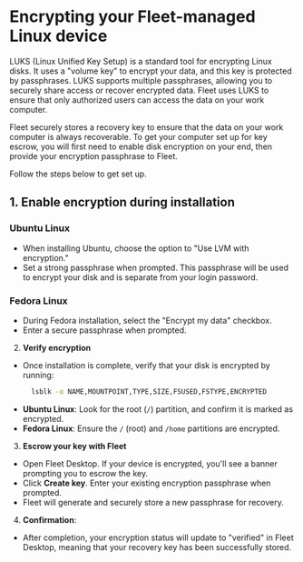 # Encrypting your Fleet-managed Linux device

LUKS (Linux Unified Key Setup) is a standard tool for encrypting Linux disks. It uses a "volume key" to encrypt your data, and this key is protected by passphrases. LUKS supports multiple passphrases, allowing you to securely share access or recover encrypted data. Fleet uses LUKS to ensure that only authorized users can access the data on your work computer. 

Fleet securely stores a recovery key to ensure that the data on your work computer is always recoverable. To get your computer set up for key escrow, you will first need to enable disk encryption on your end, then provide your encryption passphrase to Fleet.

Follow the steps below to get set up.


## 1. **Enable encryption during installation**

  ### Ubuntu Linux

  - When installing Ubuntu, choose the option to "Use LVM with encryption."
  - Set a strong passphrase when prompted. This passphrase will be used to encrypt your disk and is separate from your login password.

  <!-- TODO: screenshot of Ubuntu setup -->

  ### Fedora Linux

  - During Fedora installation, select the "Encrypt my data" checkbox.
  - Enter a secure passphrase when prompted.

  <!-- TODO: screenshot of Fedora setup -->

2. **Verify encryption**

  - Once installation is complete, verify that your disk is encrypted by running:
    ```bash
      lsblk -o NAME,MOUNTPOINT,TYPE,SIZE,FSUSED,FSTYPE,ENCRYPTED
    ```
  - **Ubuntu Linux**: Look for the root (`/`) partition, and confirm it is marked as encrypted.
  - **Fedora Linux**: Ensure the `/` (root) and `/home` partitions are encrypted.

3. **Escrow your key with Fleet**

  - Open Fleet Desktop. If your device is encrypted, you'll see a banner prompting you to escrow the key.
  - Click **Create key**. Enter your existing encryption passphrase when prompted.
  - Fleet will generate and securely store a new passphrase for recovery.

4. **Confirmation**:
  - After completion, your encryption status will update to "verified" in Fleet Desktop, meaning that your recovery key has been successfully stored.



<meta name="articleTitle" value="Encrypting your Fleet-managed Linux device">
<meta name="authorFullName" value="Rachael Shaw">
<meta name="authorGitHubUsername" value="rachaelshaw">
<meta name="category" value="guides">
<meta name="publishedOn" value="2024-11-25">
<meta name="description" value="Instructions for end users to encrypt Linux devices enrolled in Fleet.">